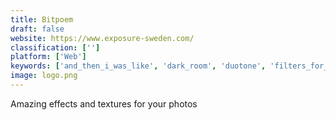 ```yaml
---
title: Bitpoem
draft: false 
website: https://www.exposure-sweden.com/
classification: ['']
platform: ['Web']
keywords: ['and_then_i_was_like', 'dark_room', 'duotone', 'filters_for_iphone', 'flare', 'klart.io_colors', 'lucid', 'luthouse', 'magic_hour', 'mextures', 'parfait', 'prisma', 'repix', 'scary_camera_effects', 'stackables', 'waterlogue', 'zombocam']
image: logo.png
---
```

Amazing effects and textures for your photos